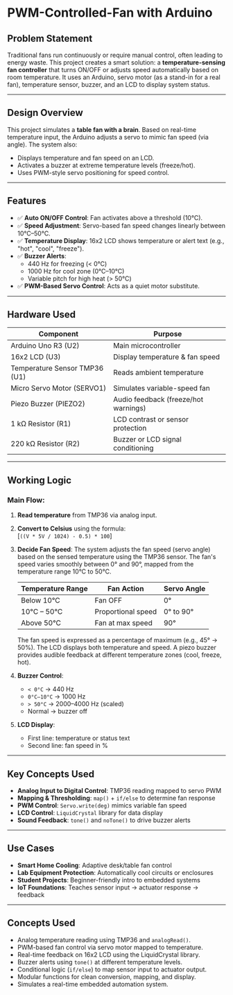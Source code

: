 # PWM-Controlled-Fan with Arduino

##  Problem Statement

Traditional fans run continuously or require manual control, often leading to energy waste. This project creates a smart solution: a **temperature-sensing fan controller** that turns ON/OFF or adjusts speed automatically based on room temperature. It uses an Arduino, servo motor (as a stand-in for a real fan), temperature sensor, buzzer, and an LCD to display system status.

---

## Design Overview

This project simulates a **table fan with a brain**. Based on real-time temperature input, the Arduino adjusts a servo to mimic fan speed (via angle). The system also:
- Displays temperature and fan speed on an LCD.
- Activates a buzzer at extreme temperature levels (freeze/hot).
- Uses PWM-style servo positioning for speed control.

---

## Features

- ✅ **Auto ON/OFF Control**: Fan activates above a threshold (10°C).
- ✅ **Speed Adjustment**: Servo-based fan speed changes linearly between 10°C–50°C.
- ✅ **Temperature Display**: 16x2 LCD shows temperature or alert text (e.g., "hot", "cool", "freeze").
- ✅ **Buzzer Alerts**:
  - 440 Hz for freezing (< 0°C)
  - 1000 Hz for cool zone (0°C–10°C)
  - Variable pitch for high heat (> 50°C)
- ✅ **PWM-Based Servo Control**: Acts as a quiet motor substitute.

---

## Hardware Used

| Component             | Purpose                               |
|----------------------|----------------------------------------|
| Arduino Uno R3 (U2)  | Main microcontroller                   |
| 16x2 LCD (U3)        | Display temperature & fan speed       |
| Temperature Sensor TMP36 (U1) | Reads ambient temperature             |
| Micro Servo Motor (SERVO1) | Simulates variable-speed fan          |
| Piezo Buzzer (PIEZO2)| Audio feedback (freeze/hot warnings)  |
| 1 kΩ Resistor (R1)   | LCD contrast or sensor protection     |
| 220 kΩ Resistor (R2) | Buzzer or LCD signal conditioning     |

---

## Working Logic

### Main Flow:
1. **Read temperature** from TMP36 via analog input.
2. **Convert to Celsius** using the formula:  
   \[`((V * 5V / 1024) - 0.5) * 100`\]
3. **Decide Fan Speed**:
  The system adjusts the fan speed (servo angle) based on the sensed temperature using the TMP36 sensor. The fan's speed varies smoothly between 0° and 90°, mapped from the temperature range 10°C to 50°C.
    
    |    Temperature Range |   Fan Action         |   Servo Angle |
    |----------------------|----------------------|----------------|
    | Below 10°C           | Fan OFF              | 0°             |
    | 10°C – 50°C          | Proportional speed   | 0° to 90°      |
    | Above 50°C           | Fan at max speed     | 90°            |

    The fan speed is expressed as a percentage of maximum (e.g., 45° → 50%). The LCD displays both temperature and speed. A piezo buzzer provides audible feedback at different temperature      zones (cool, freeze, hot).


4. **Buzzer Control**:
   - `< 0°C` → 440 Hz
   - `0°C–10°C` → 1000 Hz
   - `> 50°C` → 2000–4000 Hz (scaled)
   - Normal → buzzer off
5. **LCD Display**:
   - First line: temperature or status text
   - Second line: fan speed in %

---

## Key Concepts Used

- **Analog Input to Digital Control**: TMP36 reading mapped to servo PWM
- **Mapping & Thresholding**: `map()` + `if/else` to determine fan response
- **PWM Control**: `Servo.write(deg)` mimics variable fan speed
- **LCD Control**: `LiquidCrystal` library for data display
- **Sound Feedback**: `tone()` and `noTone()` to drive buzzer alerts

---

## Use Cases

-  **Smart Home Cooling**: Adaptive desk/table fan control
-  **Lab Equipment Protection**: Automatically cool circuits or enclosures
-  **Student Projects**: Beginner-friendly intro to embedded systems
-  **IoT Foundations**: Teaches sensor input → actuator response → feedback

---

## Concepts Used

-  Analog temperature reading using TMP36 and `analogRead()`.
-  PWM-based fan control via servo motor mapped to temperature.
-  Real-time feedback on 16x2 LCD using the LiquidCrystal library.
-  Buzzer alerts using `tone()` at different temperature levels.
-  Conditional logic (`if/else`) to map sensor input to actuator output.
-  Modular functions for clean conversion, mapping, and display.
-  Simulates a real-time embedded automation system.

